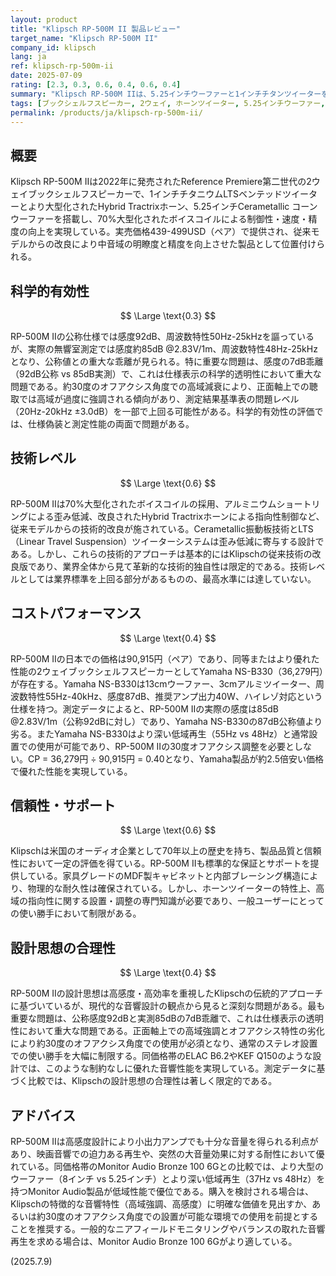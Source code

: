 ```yaml
---
layout: product
title: "Klipsch RP-500M II 製品レビュー"
target_name: "Klipsch RP-500M II"
company_id: klipsch
lang: ja
ref: klipsch-rp-500m-ii
date: 2025-07-09
rating: [2.3, 0.3, 0.6, 0.4, 0.6, 0.4]
summary: "Klipsch RP-500M IIは、5.25インチウーファーと1インチチタンツイーターを搭載した2ウェイブックシェルフスピーカーで、高感度設計により優れた効率性を実現しますが、周波数応答の問題や技術的独創性の制約により評価が限定されます。"
tags: [ブックシェルフスピーカー, 2ウェイ, ホーンツイーター, 5.25インチウーファー, 高感度]
permalink: /products/ja/klipsch-rp-500m-ii/
---
```


## 概要

Klipsch RP-500M IIは2022年に発売されたReference Premiere第二世代の2ウェイブックシェルフスピーカーで、1インチチタニウムLTSベンテッドツイーターとより大型化されたHybrid Tractrixホーン、5.25インチCerametallic コーンウーファーを搭載し、70%大型化されたボイスコイルによる制御性・速度・精度の向上を実現している。実売価格439-499USD（ペア）で提供され、従来モデルからの改良により中音域の明瞭度と精度を向上させた製品として位置付けられる。

## 科学的有効性

$$ \Large \text{0.3} $$

RP-500M IIの公称仕様では感度92dB、周波数特性50Hz-25kHzを謳っているが、実際の無響室測定では感度約85dB @2.83V/1m、周波数特性48Hz-25kHzとなり、公称値との重大な乖離が見られる。特に重要な問題は、感度の7dB乖離（92dB公称 vs 85dB実測）で、これは仕様表示の科学的透明性において重大な問題である。約30度のオフアクシス角度での高域減衰により、正面軸上での聴取では高域が過度に強調される傾向があり、測定結果基準表の問題レベル（20Hz-20kHz ±3.0dB）を一部で上回る可能性がある。科学的有効性の評価では、仕様偽装と測定性能の両面で問題がある。

## 技術レベル

$$ \Large \text{0.6} $$

RP-500M IIは70%大型化されたボイスコイルの採用、アルミニウムショートリングによる歪み低減、改良されたHybrid Tractrixホーンによる指向性制御など、従来モデルからの技術的改良が施されている。Cerametallic振動板技術とLTS（Linear Travel Suspension）ツイーターシステムは歪み低減に寄与する設計である。しかし、これらの技術的アプローチは基本的にはKlipschの従来技術の改良版であり、業界全体から見て革新的な技術的独自性は限定的である。技術レベルとしては業界標準を上回る部分があるものの、最高水準には達していない。

## コストパフォーマンス

$$ \Large \text{0.4} $$

RP-500M IIの日本での価格は90,915円（ペア）であり、同等またはより優れた性能の2ウェイブックシェルフスピーカーとしてYamaha NS-B330（36,279円）が存在する。Yamaha NS-B330は13cmウーファー、3cmアルミツイーター、周波数特性55Hz-40kHz、感度87dB、推奨アンプ出力40W、ハイレゾ対応という仕様を持つ。測定データによると、RP-500M IIの実際の感度は85dB @2.83V/1m（公称92dBに対し）であり、Yamaha NS-B330の87dB公称値より劣る。またYamaha NS-B330はより深い低域再生（55Hz vs 48Hz）と通常設置での使用が可能であり、RP-500M IIの30度オフアクシス調整を必要としない。CP = 36,279円 ÷ 90,915円 = 0.40となり、Yamaha製品が約2.5倍安い価格で優れた性能を実現している。

## 信頼性・サポート

$$ \Large \text{0.6} $$

Klipschは米国のオーディオ企業として70年以上の歴史を持ち、製品品質と信頼性において一定の評価を得ている。RP-500M IIも標準的な保証とサポートを提供している。家具グレードのMDF製キャビネットと内部ブレーシング構造により、物理的な耐久性は確保されている。しかし、ホーンツイーターの特性上、高域の指向性に関する設置・調整の専門知識が必要であり、一般ユーザーにとっての使い勝手において制限がある。

## 設計思想の合理性

$$ \Large \text{0.4} $$

RP-500M IIの設計思想は高感度・高効率を重視したKlipschの伝統的アプローチに基づいているが、現代的な音響設計の観点から見ると深刻な問題がある。最も重要な問題は、公称感度92dBと実測85dBの7dB乖離で、これは仕様表示の透明性において重大な問題である。正面軸上での高域強調とオフアクシス特性の劣化により約30度のオフアクシス角度での使用が必須となり、通常のステレオ設置での使い勝手を大幅に制限する。同価格帯のELAC B6.2やKEF Q150のような設計では、このような制約なしに優れた音響性能を実現している。測定データに基づく比較では、Klipschの設計思想の合理性は著しく限定的である。

## アドバイス

RP-500M IIは高感度設計により小出力アンプでも十分な音量を得られる利点があり、映画音響での迫力ある再生や、突然の大音量効果に対する耐性において優れている。同価格帯のMonitor Audio Bronze 100 6Gとの比較では、より大型のウーファー（8インチ vs 5.25インチ）とより深い低域再生（37Hz vs 48Hz）を持つMonitor Audio製品が低域性能で優位である。購入を検討される場合は、Klipschの特徴的な音響特性（高域強調、高感度）に明確な価値を見出すか、あるいは約30度のオフアクシス角度での設置が可能な環境での使用を前提とすることを推奨する。一般的なニアフィールドモニタリングやバランスの取れた音響再生を求める場合は、Monitor Audio Bronze 100 6Gがより適している。

(2025.7.9)